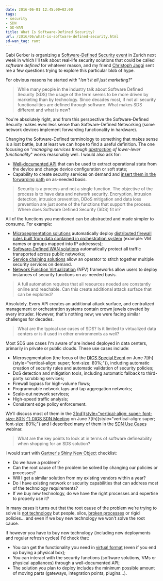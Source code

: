 ```yaml
---
date: 2016-06-01 12:45:00+02:00
tags:
- security
- SDN
- SD-WAN
title: What Is Software-Defined Security?
url: /2016/06/what-is-software-defined-security.html
sd-wan_tag: rant
---
```

Gabi Gerber is organizing a [Software-Defined Security event](http://www.digs.ch/de/digs-special-interest-group-sdn/) in Zurich next week in which I'll talk about real-life security solutions that could be called *software defined* for whatever reason, and my friend [Christoph Jaggi](http://uebermeister.com/about.html) sent me a few questions trying to explore this particular blob of hype.

For obvious reasons he started with "*Isn't it all just marketing?*"
<!--more-->
> While many people in the industry talk about Software Defined Security (SDS) the usage of the term seems to be more driven by marketing than by technology. Since decades most, if not all security functionalities are defined through software. What makes SDS different and what is new?

You're absolutely right, and from this perspective the Software-Defined Security makes even less sense than Software-Defined Networking (some network devices implement forwarding functionality in hardware).

Changing the Software-Defined terminology to something that makes sense is a lost battle, but at least we can hope to find a useful definition. The one focusing on "*managing services through* [*abstraction*](https://my.ipspace.net/bin/get?doc=14cb35a0-d02e-11e5-a2b0-005056880254) *of* *lower-lever functionality*" works reasonably well. I would also ask for:

-   [Well-documented API](http://blog.ipspace.net/2014/02/cli-or-api-wait-do-you-really-have-to.html) that can be used to extract operational state from the device and change device configuration or soft state;
-   Capability to create security services on demand and [insert them in the forwarding path](http://blog.ipspace.net/2014/02/service-insertion-with-openflow.html) on as-needed basis.

> Security is a process and not a single function. The objective of the process is to have data and network security. Encryption, intrusion detection, intrusion prevention, DDoS mitigation and data loss prevention are just some of the functions that support the process. Where does Software Defined Security (SDS) fit in?

All of the functions you mentioned can be abstracted and made simpler to consume. For example:

-   [Microsegmentation solutions](https://my.ipspace.net/bin/get?doc=8b38b330-ba2f-11e5-a2b0-005056880254) automatically deploy [distributed firewall rules built from data contained in orchestration system](http://blog.ipspace.net/2015/03/microsegmentation-in-vmware-nsx-on.html) (example: VM names or groups mapped into IP addresses);
-   [Software-Defined WAN solutions](http://blog.ipspace.net/search?q=sd-wan) automatically protect all traffic transported across public networks;
-   [Service chaining solutions](https://my.ipspace.net/bin/get?doc=cb9671a6-bfb1-11e5-a2b0-005056880254) allow an operator to stitch together multiple security services on demand.
-   [Network Function Virtualization](http://www.ipspace.net/Network_Function_Virtualization) (NFV) frameworks allow users to deploy instances of security functions on as-needed basis.

> A full automation requires that all resources needed are constantly online and reachable. Can this create additional attack surface that can be exploited?

Absolutely. Every API creates an additional attack surface, and centralized management or orchestration systems contain crown jewels coveted by every intruder. However, that's nothing new; we were facing similar challenges for decades.

> What are the typical use cases of SDS? Is it limited to virtualized data centers or is it used in other environments as well?

Most SDS use cases I'm aware of are indeed deployed in data centers, primarily in private or public clouds. These use cases include:

-   Microsegmentation (the focus of the [DIGS Special Event](http://www.digs.ch/de/digs-special-event/) on June 7[th]{style="vertical-align: super; font-size: 80%;"}), including automatic creation of security rules and automatic validation of security policies;
-   DoS detection and mitigation tools, including automatic fallback to third-party scrubbing services;
-   Firewall bypass for high-volume flows;
-   Programmable network taps and tap aggregation networks;
-   Scale-out network services;
-   High-speed traffic analysis;
-   Consistent edge policy enforcement.

We'll discuss most of them in the [2[nd]{style="vertical-align: super; font-size: 80%;"} DIGS SDN Meeting](http://www.digs.ch/de/digs-special-interest-group-sdn/) on June 7[th]{style="vertical-align: super; font-size: 80%;"} and I described many of them in the [SDN Use Cases](http://www.ipspace.net/SDN_Use_Cases) webinar.

> What are the key points to look at in terms of software defineability when shopping for an SDS solution?

I would start with [Gartner's Shiny New Object](http://blogs.gartner.com/andrew-lerner/2015/01/15/netsecdirtydozen/) checklist:

-   Do we have a problem?
-   Can the root cause of the problem be solved by changing our policies or processes?
-   Will I get a similar solution from my existing vendors within a year?
-   Do I have existing network or security capabilities that can address most of the technology requirements?
-   If we buy new technology, do we have the right processes and expertise to properly use it?

In many cases it turns out that the root cause of the problem we're trying to solve is [not technology](http://blog.ipspace.net/2014/09/youve-been-doing-same-thing-for-last-20.html) but people, silos, [broken processes](http://blog.ipspace.net/2013/11/typical-enterprise-application.html) or rigid policies... and even if we buy new technology we won't solve the root cause.

If however you have to buy new technology (including new deployments and regular refresh cycles) I'd check that:

-   You can get the functionality you need in [virtual format](http://blog.ipspace.net/2013/04/virtual-appliance-performance-is.html) (even if you end up buying a physical box);
-   You can interact with the security functions (software solutions, VMs or physical appliances) through a well-documented API;
-   The solution you plan to deploy includes the minimum possible amount of moving parts (gateways, integration points, plugins...).
